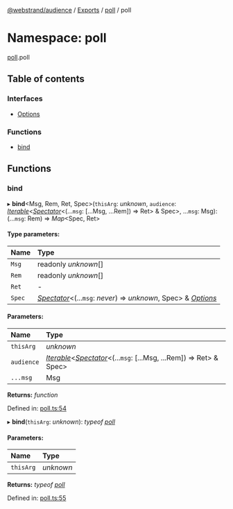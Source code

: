 [@webstrand/audience](../README.md) / [Exports](../modules.md) / [poll](poll.md) / poll

# Namespace: poll

[poll](poll.md).poll

## Table of contents

### Interfaces

- [Options](../interfaces/poll.poll-1.options.md)

### Functions

- [bind](poll.poll-1.md#bind)

## Functions

### bind

▸ **bind**<Msg, Rem, Ret, Spec\>(`thisArg`: *unknown*, `audience`: [*Iterable*](../interfaces/index.audience.iterable.md)<[*Spectator*](../interfaces/index.spectator.md)<(...`msg`: [...Msg, ...Rem]) => Ret\> & Spec\>, ...`msg`: Msg): (...`msg`: Rem) => *Map*<Spec, Ret\>

#### Type parameters:

Name | Type |
:------ | :------ |
`Msg` | readonly *unknown*[] |
`Rem` | readonly *unknown*[] |
`Ret` | - |
`Spec` | [*Spectator*](../interfaces/index.spectator.md)<(...`msg`: *never*) => *unknown*, Spec\> & [*Options*](../interfaces/poll.poll-1.options.md) |

#### Parameters:

Name | Type |
:------ | :------ |
`thisArg` | *unknown* |
`audience` | [*Iterable*](../interfaces/index.audience.iterable.md)<[*Spectator*](../interfaces/index.spectator.md)<(...`msg`: [...Msg, ...Rem]) => Ret\> & Spec\> |
`...msg` | Msg |

**Returns:** *function*

Defined in: [poll.ts:54](https://github.com/webstrand/audience/blob/25e4ffb/src/poll.ts#L54)

▸ **bind**(`thisArg`: *unknown*): *typeof* [*poll*](poll.md#poll)

#### Parameters:

Name | Type |
:------ | :------ |
`thisArg` | *unknown* |

**Returns:** *typeof* [*poll*](poll.md#poll)

Defined in: [poll.ts:55](https://github.com/webstrand/audience/blob/25e4ffb/src/poll.ts#L55)
